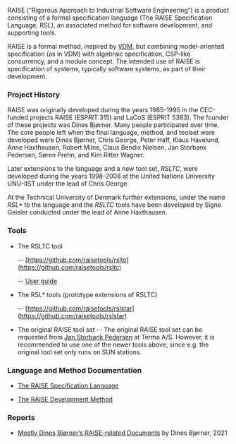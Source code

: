RAISE (“Rigorous Approach to Industrial Software Engineering”) is a product consisting of a formal specification language (The RAISE Specification Language, RSL), an associated method for software development, and supporting tools. 

RAISE is a formal method, inspired by [VDM](https://en.wikipedia.org/wiki/Vienna_Development_Method), but combining model-oriented specification (as in VDM) with algebraic specification, CSP-like concurrency, and a module concept. The intended use of RAISE is specification of systems, typically software systems, as part of their development.

### Project History

RAISE was originally developed during the years 1985-1995 in the CEC-funded projects RAISE (ESPRIT 315) and LaCoS (ESPRIT 5383). The founder of these projects was Dines Bjørner. 
Many people participated over time. The core people left when the final language, method, and toolset were developed were Dines Bjørner, Chris George, Peter Haff, Klaus Havelund, Anne Haxthausen, Robert Milne, Claus Bendix Nielsen, Jan Storbank Pedersen, Søren Prehn, and Kim Ritter Wagner.

Later extensions to the language and a new tool set, _RSLTC_, were developed during the years 1998-2008 at the United Nations University UNU-IIST under the lead of Chris George. 

At the Technical University of Denmark further extensions, under the name _RSL*_ to the language and the _RSLTC_ tools have been developed by Signe Geisler
conducted under the lead of Anne Haxthausen. 

### Tools

* The RSLTC tool

  -- [https://github.com/raisetools/rsltc](https://github.com/raisetools/rsltc)

  -- [User guide](https://github.com/raisetools/rsltc/blob/master/user_guide/ug.pdf)

* The RSL* tools (prototype extensions of RSLTC)

  -- [https://github.com/raisetools/rslstar](https://github.com/raisetools/rslstar)

* The original RAISE tool set
  -- The original RAISE tool set can be requested from [Jan Storbank Pedersen](mailto:jnp@terma.com) at Terma A/S. However, it is recommended to use one of the newer tools above, since e.g. the original tool set only runs on SUN stations.

### Language and Method Documentation

* [The RAISE Specification Language](material/documentation/raise-language.pdf)

* [The RAISE Development Method](material/documentation/raise-method.pdf)

### Reports

* [Mostly Dines Bjørner’s RAISE-related Documents](material/papers/bjorner-raise-web.pdf) by Dines Bjørner, 2021

